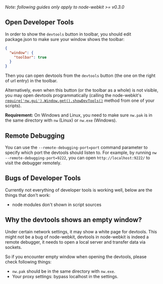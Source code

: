 *Note: following guides only apply to node-webkit >= v0.3.0*

## Open Developer Tools

In order to show the `devtools` button in toolbar, you should edit package.json to make sure your window shows the toolbar:

```json
{
  "window": {
    "toolbar": true
  }
}
```

Then you can open devtools from the `devtools` button (the one on the right of url entry) in the toolbar.

Alternatively, even when this button (or the toolbar as a whole) is not visible, you may open devtools programmatically (calling the node-webkit's [`require('nw.gui').Window.get().showDevTools()`](Window#windowshowdevtools) method from one of your scripts).

**Requirement:** On Windows and Linux, you need to make sure `nw.pak` is in the same directory with `nw` (Linux) or `nw.exe` (Windows).

## Remote Debugging

You can use the `--remote-debugging-port=port` command parameter to specify which port the devtools should listen to. For example, by running `nw --remote-debugging-port=9222`, you can open `http://localhost:9222/` to visit the debugger remotely.

## Bugs of Developer Tools

Currently not everything of developer tools is working well, below are the things that don't work:

* node modules don't shown in script sources

## Why the devtools shows an empty window?

Under certain network settings, it may show a white page for devtools. This might not be a bug of node-webkit, devtools in node-webkit is indeed a remote debugger, it needs to open a local server and transfer data via sockets.

So if you encounter empty window when opening the devtools, please check following things:

* `nw.pak` should be in the same directory with `nw.exe`.
* Your proxy settings: bypass localhost in the settings.